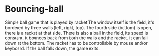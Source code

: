 # Bouncing-ball
Simple ball game that is  played by racket
The window itself is the field, it's bordered by three walls (left, right, top). 
The fourth side (bottom) is open, there is a racket at that side.
There is also a ball in the field, its speed is constant. It bounces back from both the walls and the racket. It can fall down at the bottom.
The racket has to be controllable by mouse and/or keyboard.
If the ball falls down, the game exits.

